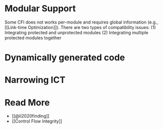 # Modular Support
Some CFI does not works per-module and requires global information (e.g., [[Link-time Optimization]]). 
There are two types of compatibility  issues:
(1) Integrating protected and unprotected modules 
(2) Integrating multiple protected modules together

# Dynamically generated code

# Narrowing ICT


# Read More
- [[@li2020finding]]
- [[Control Flow Integrity]]